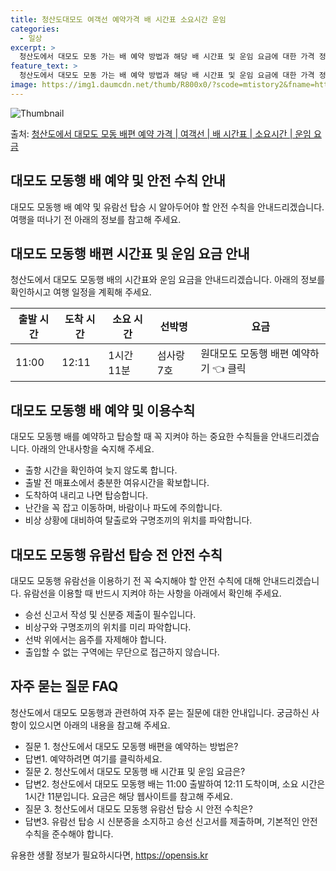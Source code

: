 ```yaml
---
title: 청산도대모도 여객선 예약가격 배 시간표 소요시간 운임
categories:
  - 일상
excerpt: >
  청산도에서 대모도 모동 가는 배 예약 방법과 해당 배 시간표 및 운임 요금에 대한 가격 정보를 안내 드리겠습니다. 안전하고 재밋는 대모도 모동행 여행을 위해 아래 정보 참고하시기 바랍니다. 대모도 모동행 배편 예약하기 👈 클릭청산도에서 대모도 모동행 배 시간표출발 시간도착 시간소요 시간선박명요금11:0012:111시간 11분섬사랑7호.원대모도 모동행 배편 예약하기 👈 클릭청산도에서 대모도 모동행 여객선 탑승 시 이용수칙여객선을 이용할 때 꼭 지켜아해야 할 중요한 수칙들을 알아봅니다. - 청산도에서 대모도 모동행 배 출항시간을 확인합니다. 배 출항 시간을 미리 확인하여 늦지 않도록 합니다. - 출항 전 매표소를 방문하여 충분한 여유시간을 확보합니다. 혼잡을 피하기 위해 출발 전 매표소에서 여유롭게 대기합니..
feature_text: >
  청산도에서 대모도 모동 가는 배 예약 방법과 해당 배 시간표 및 운임 요금에 대한 가격 정보를 안내 드리겠습니다. 안전하고 재밋는 대모도 모동행 여행을 위해 아래 정보 참고하시기 바랍니다. 대모도 모동행 배편 예약하기 👈 클릭청산도에서 대모도 모동행 배 시간표출발 시간도착 시간소요 시간선박명요금11:0012:111시간 11분섬사랑7호.원대모도 모동행 배편 예약하기 👈 클릭청산도에서 대모도 모동행 여객선 탑승 시 이용수칙여객선을 이용할 때 꼭 지켜아해야 할 중요한 수칙들을 알아봅니다. - 청산도에서 대모도 모동행 배 출항시간을 확인합니다. 배 출항 시간을 미리 확인하여 늦지 않도록 합니다. - 출항 전 매표소를 방문하여 충분한 여유시간을 확보합니다. 혼잡을 피하기 위해 출발 전 매표소에서 여유롭게 대기합니..
image: https://img1.daumcdn.net/thumb/R800x0/?scode=mtistory2&fname=https%3A%2F%2Fblog.kakaocdn.net%2Fdn%2FZQX9G%2FbtsHDIoX7yk%2FkrsvFBiRmfkwrEbZc9XLy0%2Fimg.webp
---
```


![Thumbnail](https://img1.daumcdn.net/thumb/R800x0/?scode=mtistory2&fname=https%3A%2F%2Fblog.kakaocdn.net%2Fdn%2FZQX9G%2FbtsHDIoX7yk%2FkrsvFBiRmfkwrEbZc9XLy0%2Fimg.webp)

<p>출처: <a href="https://opensis.kr/entry/%EC%B2%AD%EC%82%B0%EB%8F%84%EC%97%90%EC%84%9C-%EB%8C%80%EB%AA%A8%EB%8F%84-%EB%AA%A8%EB%8F%99-%EB%B0%B0%ED%8E%B8-%EC%98%88%EC%95%BD-%EA%B0%80%EA%B2%A9-%EC%97%AC%EA%B0%9D%EC%84%A0-%EB%B0%B0-%EC%8B%9C%EA%B0%84%ED%91%9C-%EC%86%8C%EC%9A%94%EC%8B%9C%EA%B0%84-%EC%9A%B4%EC%9E%84-%EC%9A%94%EA%B8%88" rel="dofollow">청산도에서 대모도 모동 배편 예약 가격 | 여객선 | 배 시간표 | 소요시간 | 운임 요금</a> </p>

## 대모도 모동행 배 예약 및 안전 수칙 안내

대모도 모동행 배 예약 및 유람선 탑승 시 알아두어야 할 안전 수칙을 안내드리겠습니다. 여행을 떠나기 전 아래의 정보를 참고해 주세요.

## **대모도 모동행 배편 시간표 및 운임 요금 안내**

청산도에서 대모도 모동행 배의 시간표와 운임 요금을 안내드리겠습니다. 아래의 정보를 확인하시고 여행 일정을 계획해 주세요.

**출발 시간** | **도착 시간** | **소요 시간** | **선박명** | **요금**  
---|---|---|---|---  
11:00 | 12:11 | 1시간 11분 | 섬사랑7호 | 원대모도 모동행 배편 예약하기 👈 클릭  
  
## **대모도 모동행 배 예약 및 이용수칙**

대모도 모동행 배를 예약하고 탑승할 때 꼭 지켜야 하는 중요한 수칙들을 안내드리겠습니다. 아래의 안내사항을 숙지해 주세요.

  * 출항 시간을 확인하여 늦지 않도록 합니다.
  * 출발 전 매표소에서 충분한 여유시간을 확보합니다.
  * 도착하여 내리고 나면 탑승합니다.
  * 난간을 꼭 잡고 이동하며, 바람이나 파도에 주의합니다.
  * 비상 상황에 대비하여 탈출로와 구명조끼의 위치를 파악합니다.

## **대모도 모동행 유람선 탑승 전 안전 수칙**

대모도 모동행 유람선을 이용하기 전 꼭 숙지해야 할 안전 수칙에 대해 안내드리겠습니다. 유람선을 이용할 때 반드시 지켜야 하는 사항을
아래에서 확인해 주세요.

  * 승선 신고서 작성 및 신분증 제출이 필수입니다.
  * 비상구와 구명조끼의 위치를 미리 파악합니다.
  * 선박 위에서는 음주를 자제해야 합니다.
  * 출입할 수 없는 구역에는 무단으로 접근하지 않습니다.

## **자주 묻는 질문 FAQ**

청산도에서 대모도 모동행과 관련하여 자주 묻는 질문에 대한 안내입니다. 궁금하신 사항이 있으시면 아래의 내용을 참고해 주세요.

  * 질문 1. 청산도에서 대모도 모동행 배편을 예약하는 방법은?
  * 답변1. 예약하려면 여기를 클릭하세요.
  * 질문 2. 청산도에서 대모도 모동행 배 시간표 및 운임 요금은?
  * 답변2. 청산도에서 대모도 모동행 배는 11:00 출발하여 12:11 도착이며, 소요 시간은 1시간 11분입니다. 요금은 해당 웹사이트를 참고해 주세요.
  * 질문 3. 청산도에서 대모도 모동행 유람선 탑승 시 안전 수칙은?
  * 답변3. 유람선 탑승 시 신분증을 소지하고 승선 신고서를 제출하며, 기본적인 안전 수칙을 준수해야 합니다.



 

유용한 생활 정보가 필요하시다면, <a href="https://opensis.kr" rel="dofollow">https://opensis.kr</a>


